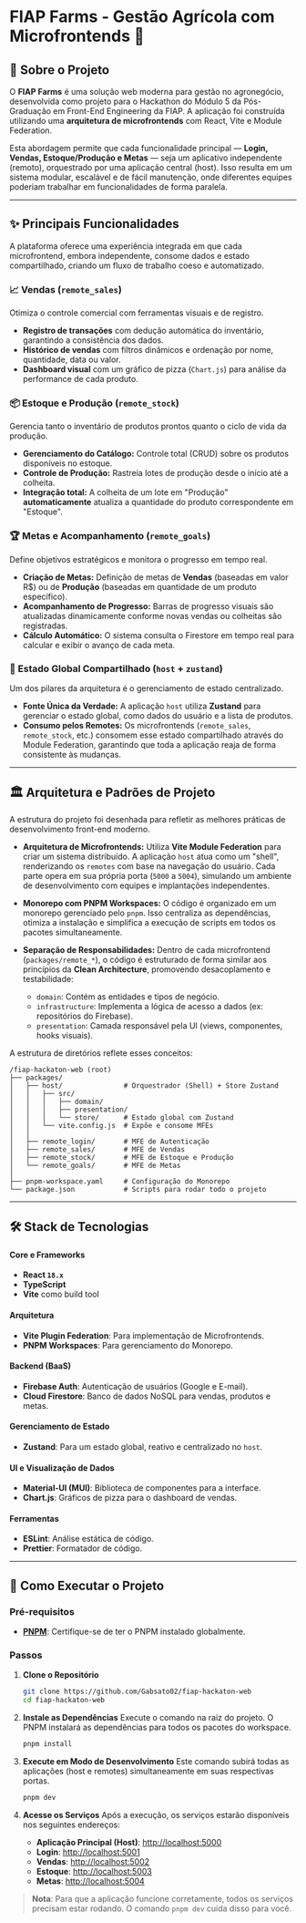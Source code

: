 # FIAP Farms - Gestão Agrícola com Microfrontends 🚀

## 🎯 Sobre o Projeto

O **FIAP Farms** é uma solução web moderna para gestão no agronegócio, desenvolvida como projeto para o Hackathon do Módulo 5 da Pós-Graduação em Front-End Engineering da FIAP. A aplicação foi construída utilizando uma **arquitetura de microfrontends** com React, Vite e Module Federation.

Esta abordagem permite que cada funcionalidade principal — **Login, Vendas, Estoque/Produção e Metas** — seja um aplicativo independente (remoto), orquestrado por uma aplicação central (host). Isso resulta em um sistema modular, escalável e de fácil manutenção, onde diferentes equipes poderiam trabalhar em funcionalidades de forma paralela.

---

## ✨ Principais Funcionalidades

A plataforma oferece uma experiência integrada em que cada microfrontend, embora independente, consome dados e estado compartilhado, criando um fluxo de trabalho coeso e automatizado.

### 📈 Vendas (`remote_sales`)

Otimiza o controle comercial com ferramentas visuais e de registro.

- **Registro de transações** com dedução automática do inventário, garantindo a consistência dos dados.
- **Histórico de vendas** com filtros dinâmicos e ordenação por nome, quantidade, data ou valor.
- **Dashboard visual** com um gráfico de pizza (`Chart.js`) para análise da performance de cada produto.

### 📦 Estoque e Produção (`remote_stock`)

Gerencia tanto o inventário de produtos prontos quanto o ciclo de vida da produção.

- **Gerenciamento do Catálogo:** Controle total (CRUD) sobre os produtos disponíveis no estoque.
- **Controle de Produção:** Rastreia lotes de produção desde o início até a colheita.
- **Integração total:** A colheita de um lote em "Produção" **automaticamente** atualiza a quantidade do produto correspondente em "Estoque".

### 🏆 Metas e Acompanhamento (`remote_goals`)

Define objetivos estratégicos e monitora o progresso em tempo real.

- **Criação de Metas:** Definição de metas de **Vendas** (baseadas em valor R$) ou de **Produção** (baseadas em quantidade de um produto específico).
- **Acompanhamento de Progresso:** Barras de progresso visuais são atualizadas dinamicamente conforme novas vendas ou colheitas são registradas.
- **Cálculo Automático:** O sistema consulta o Firestore em tempo real para calcular e exibir o avanço de cada meta.

### 🤝 Estado Global Compartilhado (`host` + `zustand`)

Um dos pilares da arquitetura é o gerenciamento de estado centralizado.

- **Fonte Única da Verdade:** A aplicação `host` utiliza **Zustand** para gerenciar o estado global, como dados do usuário e a lista de produtos.
- **Consumo pelos Remotes:** Os microfrontends (`remote_sales`, `remote_stock`, etc.) consomem esse estado compartilhado através do Module Federation, garantindo que toda a aplicação reaja de forma consistente às mudanças.

---

## 🏛️ Arquitetura e Padrões de Projeto

A estrutura do projeto foi desenhada para refletir as melhores práticas de desenvolvimento front-end moderno.

- **Arquitetura de Microfrontends:** Utiliza **Vite Module Federation** para criar um sistema distribuído. A aplicação `host` atua como um "shell", renderizando os `remotes` com base na navegação do usuário. Cada parte opera em sua própria porta (`5000` a `5004`), simulando um ambiente de desenvolvimento com equipes e implantações independentes.

- **Monorepo com PNPM Workspaces:** O código é organizado em um monorepo gerenciado pelo `pnpm`. Isso centraliza as dependências, otimiza a instalação e simplifica a execução de scripts em todos os pacotes simultaneamente.

- **Separação de Responsabilidades:** Dentro de cada microfrontend (`packages/remote_*`), o código é estruturado de forma similar aos princípios da **Clean Architecture**, promovendo desacoplamento e testabilidade:
  - `domain`: Contém as entidades e tipos de negócio.
  - `infrastructure`: Implementa a lógica de acesso a dados (ex: repositórios do Firebase).
  - `presentation`: Camada responsável pela UI (views, componentes, hooks visuais).

A estrutura de diretórios reflete esses conceitos:

```
/fiap-hackaton-web (root)
├── packages/
│   ├── host/               # Orquestrador (Shell) + Store Zustand
│   │   ├── src/
│   │   │   ├── domain/
│   │   │   ├── presentation/
│   │   │   └── store/      # Estado global com Zustand
│   │   └── vite.config.js  # Expõe e consome MFEs
│   │
│   ├── remote_login/       # MFE de Autenticação
│   ├── remote_sales/       # MFE de Vendas
│   ├── remote_stock/       # MFE de Estoque e Produção
│   └── remote_goals/       # MFE de Metas
│
├── pnpm-workspace.yaml     # Configuração do Monorepo
└── package.json            # Scripts para rodar todo o projeto
```

---

## 🛠️ Stack de Tecnologias

#### Core e Frameworks

- **React `18.x`**
- **TypeScript**
- **Vite** como build tool

#### Arquitetura

- **Vite Plugin Federation**: Para implementação de Microfrontends.
- **PNPM Workspaces**: Para gerenciamento do Monorepo.

#### Backend (BaaS)

- **Firebase Auth**: Autenticação de usuários (Google e E-mail).
- **Cloud Firestore**: Banco de dados NoSQL para vendas, produtos e metas.

#### Gerenciamento de Estado

- **Zustand**: Para um estado global, reativo e centralizado no `host`.

#### UI e Visualização de Dados

- **Material-UI (MUI)**: Biblioteca de componentes para a interface.
- **Chart.js**: Gráficos de pizza para o dashboard de vendas.

#### Ferramentas

- **ESLint**: Análise estática de código.
- **Prettier**: Formatador de código.

---

## 🚀 Como Executar o Projeto

### Pré-requisitos

- **[PNPM](https://pnpm.io/pt/installation)**: Certifique-se de ter o PNPM instalado globalmente.

### Passos

1.  **Clone o Repositório**

    ```bash
    git clone https://github.com/Gabsato02/fiap-hackaton-web
    cd fiap-hackaton-web
    ```

2.  **Instale as Dependências**
    Execute o comando na raiz do projeto. O PNPM instalará as dependências para todos os pacotes do workspace.

    ```bash
    pnpm install
    ```

3.  **Execute em Modo de Desenvolvimento**
    Este comando subirá todas as aplicações (host e remotes) simultaneamente em suas respectivas portas.

    ```bash
    pnpm dev
    ```

4.  **Acesse os Serviços**
    Após a execução, os serviços estarão disponíveis nos seguintes endereços:
    - **Aplicação Principal (Host)**: [http://localhost:5000](https://www.google.com/search?q=http://localhost:5000)
    - **Login**: [http://localhost:5001](https://www.google.com/search?q=http://localhost:5001)
    - **Vendas**: [http://localhost:5002](https://www.google.com/search?q=http://localhost:5002)
    - **Estoque**: [http://localhost:5003](https://www.google.com/search?q=http://localhost:5003)
    - **Metas**: [http://localhost:5004](https://www.google.com/search?q=http://localhost:5004)

> **Nota**: Para que a aplicação funcione corretamente, todos os serviços precisam estar rodando. O comando `pnpm dev` cuida disso para você.
